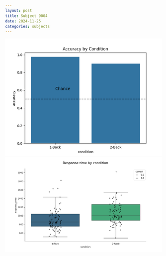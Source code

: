 ```yaml
---
layout: post
title: Subject 9004
date: 2024-11-25
categories: subjects
---
```


![](data/9004/run-28/9004_ATS_acc.png)
![](data/9004/run-28/9004_ATS_rt.png)
